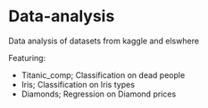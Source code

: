 # Data-analysis
Data analysis of datasets from kaggle and elswhere

Featuring:
- Titanic_comp; Classification on dead people
- Iris; Classification on Iris types
- Diamonds; Regression on Diamond prices
